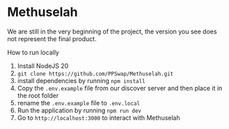 # Methuselah
We are still in the very beginning of the project, the version you see does not represent the final product.

How to run locally
1. Install NodeJS 20
2. `git clone https://github.com/PPSwap/Methuselah.git`
3. install dependencies by running `npm install`
4. Copy the `.env.example` file from our discover server and then place it in the root folder
5. rename the `.env.example` file to `.env.local`
6. Run the application by running `npm run dev`
7. Go to `http://localhost:3000` to interact with Methuselah
